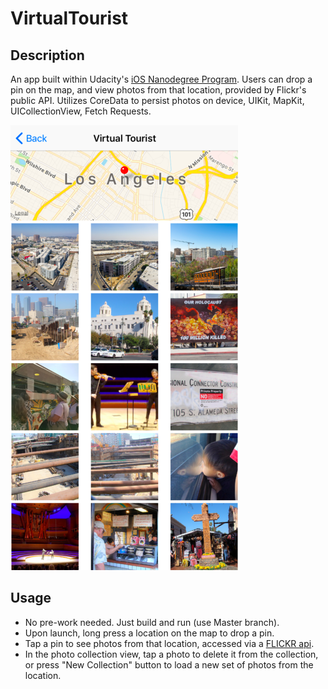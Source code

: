 # VirtualTourist

## Description
An app built within Udacity's [iOS Nanodegree Program](https://udacity.com/nanodegrees/nd003).  Users can drop a pin on the map, and view photos from that location, provided by Flickr's public API.  Utilizes CoreData to persist photos on device, UIKit, MapKit, UICollectionView, Fetch Requests.

![CollectionView](ReadMeImages/vt-collection-full.png)

## Usage
* No pre-work needed.  Just build and run (use Master branch).
* Upon launch, long press a location on the map to drop a pin.
* Tap a pin to see photos from that location, accessed via a [FLICKR api](https://www.flickr.com/services/api/).
* In the photo collection view, tap a photo to delete it from the collection, or press "New Collection" button to load a new set of photos from the location.
